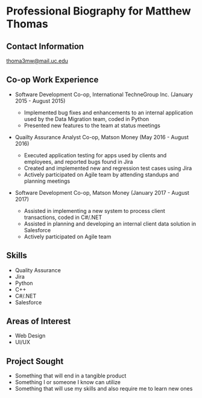 # Professional Biography for Matthew Thomas

## Contact Information
thoma3mw@mail.uc.edu

## Co-op Work Experience
* Software Development Co-op, International TechneGroup Inc. (January 2015 - August 2015)
  * Implemented bug fixes and enhancements to an internal application used by the Data Migration team, coded in Python
  * Presented new features to the team at status meetings
  
* Quailty Assurance Analyst Co-op, Matson Money (May 2016 - August 2016)
  * Executed application testing for apps used by clients and employees, and reported bugs found in Jira
  * Created and implemented new and regression test cases using Jira
  * Actively participated on Agile team by attending standups and planning meetings
  
* Software Development Co-op, Matson Money (January 2017 - August 2017)
  * Assisted in implementing a new system to process client transactions, coded in C#/.NET
  * Assisted in planning and developing an internal client data solution in Salesforce
  * Actively participated on Agile team

## Skills
* Quality Assurance
* Jira
* Python
* C++
* C#/.NET
* Salesforce

## Areas of Interest
* Web Design
* UI/UX

## Project Sought
* Something that will end in a tangible product
* Something I or someone I know can utilize
* Something that will use my skills and also require me to learn new ones
